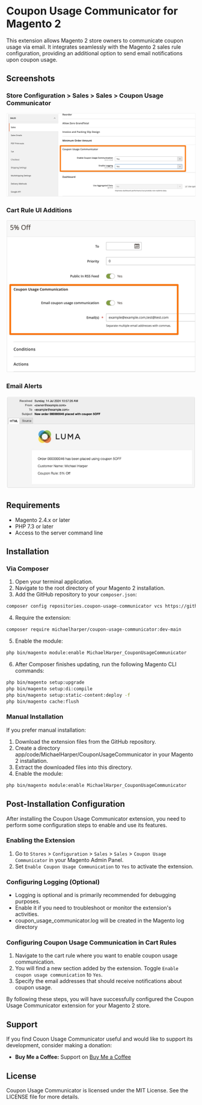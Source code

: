 # Coupon Usage Communicator for Magento 2

This extension allows Magento 2 store owners to communicate coupon usage via email. It integrates seamlessly with the Magento 2 sales rule configuration, providing an additional option to send email notifications upon coupon usage.

## Screenshots

### Store Configuration > Sales > Sales > Coupon Usage Communicator
![Store Configuration UI](images/CouponUsageCommunicator_SalesConfigUI.jpg)

### Cart Rule UI Additions
![Cart Rule UI Additions](images/CouponUsageCommunicator_CartRuleUI.jpg)

### Email Alerts
![Email Alerts](images/CouponUsageCommunicator_Email.jpg)

## Requirements

- Magento 2.4.x or later
- PHP 7.3 or later
- Access to the server command line

## Installation

### Via Composer

1. Open your terminal application.
2. Navigate to the root directory of your Magento 2 installation.
3. Add the GitHub repository to your `composer.json`:

```bash
composer config repositories.coupon-usage-communicator vcs https://github.com/michaelharper/Coupon-Usage-Communicator
```
4. Require the extension:

```bash
composer require michaelharper/coupon-usage-communicator:dev-main
```
5. Enable the module:

```bash
php bin/magento module:enable MichaelHarper_CouponUsageCommunicator
```

6. After Composer finishes updating, run the following Magento CLI commands:

```bash
php bin/magento setup:upgrade
php bin/magento setup:di:compile
php bin/magento setup:static-content:deploy -f
php bin/magento cache:flush
```
### Manual Installation
If you prefer manual installation:

1. Download the extension files from the GitHub repository.
2. Create a directory app/code/MichaelHarper/CouponUsageCommunicator in your Magento 2 installation.
3. Extract the downloaded files into this directory.
4. Enable the module:

```bash
php bin/magento module:enable MichaelHarper_CouponUsageCommunicator
```

## Post-Installation Configuration

After installing the Coupon Usage Communicator extension, you need to perform some configuration steps to enable and use its features.

### Enabling the Extension

1. Go to `Stores` > `Configuration` > `Sales` > `Sales` > `Coupon Usage Communicator` in your Magento Admin Panel.
2. Set `Enable Coupon Usage Communication` to `Yes` to activate the extension.

### Configuring Logging (Optional)

- Logging is optional and is primarily recommended for debugging purposes.
- Enable it if you need to troubleshoot or monitor the extension's activities.
- coupon_usage_communicator.log will be created in the Magento log directory

### Configuring Coupon Usage Communication in Cart Rules

1. Navigate to the cart rule where you want to enable coupon usage communication.
2. You will find a new section added by the extension. Toggle `Enable coupon usage communication` to `Yes`.
3. Specify the email addresses that should receive notifications about coupon usage.

By following these steps, you will have successfully configured the Coupon Usage Communicator extension for your Magento 2 store.

## Support

If you find Couon Usage Communicator useful and would like to support its development, consider making a donation:

- **Buy Me a Coffee:** Support on [Buy Me a Coffee](https://buymeacoffee.com/michaelharper)

## License

Coupon Usage Communicator is licensed under the MIT License. See the LICENSE file for more details.
